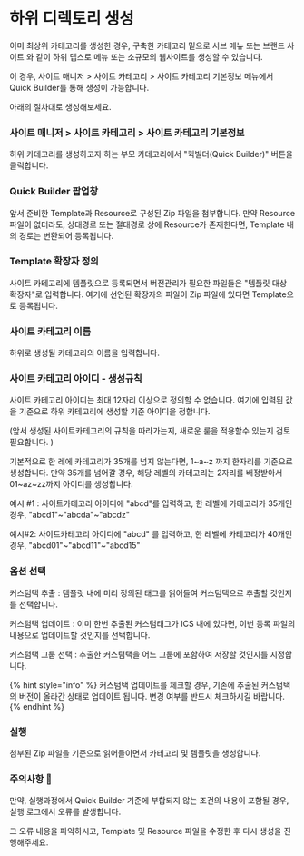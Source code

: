 # 하위 디렉토리 생성

이미 최상위 카테고리를 생성한 경우, 구축한 카테고리 밑으로 서브 메뉴 또는 브랜드 사이트 와 같이 하위 뎁스로 메뉴 또는 소규모의 웹사이트를 생성할 수 있습니다. &#x20;

이 경우, 사이트 매니저 > 사이트 카테고리 > 사이트 카테고리 기본정보 메뉴에서 Quick Builder를 통해 생성이 가능합니다.

아래의 절차대로 생성해보세요.



### 사이트 매니저 > 사이트 카테고리 > 사이트 카테고리 기본정보

하위 카테고리를 생성하고자 하는 부모 카테고리에서 "퀵빌더(Quick Builder)" 버튼을 클릭합니다.



### Quick Builder 팝업창&#x20;

앞서 준비한 Template과 Resource로 구성된 Zip 파일을 첨부합니다. 만약 Resource 파일이 없더라도, 상대경로 또는 절대경로 상에 Resource가 존재한다면, Template 내의 경로는 변환되어 등록됩니다.&#x20;



### Template 확장자 정의&#x20;

사이트 카테고리에 템플릿으로 등록되면서 버전관리가 필요한 파일들은 "템플릿 대상 확장자"로 입력합니다. 여기에 선언된 확장자의 파일이 Zip 파일에 있다면 Template으로 등록됩니다.



### 사이트 카테고리 이름

하위로 생성될 카테고리의 이름을 입력합니다.



### 사이트 카테고리 아이디 - 생성규칙&#x20;

사이트 카테고리 아이디는 최대 12자리 이상으로 정의할 수 없습니다.  여기에 입력된  값을 기준으로 하위 카테고리에 생성할 기준 아이디을 정합니다.&#x20;

(앞서 생성된 사이트카테고리의 규칙을 따라가는지, 새로운 룰을 적용할수 있는지 검토 필요합니다. )

기본적으로 한 레에 카테고리가 35개를 넘지 않는다면, 1\~a\~z 까지 한자리를 기준으로 생성합니다. 만약 35개를 넘어갈 경우, 해당 레벨의 카테고리는 2자리를 배정받아서 01\~az\~zz까지 아이디를 생성합니다.&#x20;

예시 #1 : 사이트카테고리 아이디에 "abcd"를 입력하고, 한 레벨에 카테고리가 35개인 경우, "abcd1"\~"abcda"\~"abcdz"

예시#2: 사이트카테고리 아이디에 "abcd" 를 입력하고, 한 레벨에 카테고리가 40개인 경우, "abcd01"\~"abcd11"\~"abcd15"



### 옵션 선택&#x20;

커스텀택 추출 : 템플릿 내에 미리 정의된 태그를 읽어들여 커스텀택으로 추출할 것인지를 선택합니다.&#x20;

커스텀택 업데이트 : 이미 한번 추출된 커스텀태그가 ICS 내에 있다면, 이번 등록 파일의 내용으로 업데이트할 것인지를 선택합니다.

커스텀택 그룹 선택 : 추출한 커스텀택을 어느 그룹에 포함하여 저장할 것인지를 지정합니다.

{% hint style="info" %}
커스텀택 업데이트를 체크할 경우, 기존에 추출된 커스텀택의 버전이 올라간 상태로 업데이트 됩니다. 변경 여부를 반드시 체크하시길 바랍니다.&#x20;
{% endhint %}



### 실행

첨부된 Zip 파일을 기준으로 읽어들이면서 카테고리 및 템플릿을 생성합니다.



### 주의사항 

만약, 실행과정에서 Quick Builder  기준에 부합되지 않는 조건의 내용이 포함될 경우, 실행 로그에서 오류를 발생합니다.&#x20;

그 오류 내용을 파악하시고, Template 및 Resource 파일을 수정한 후 다시 생성을 진행해주세요.



